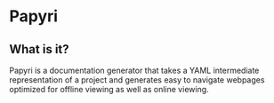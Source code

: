 # Papyri

## What is it?

Papyri is a documentation generator that takes a YAML intermediate representation of a project and generates easy to navigate webpages optimized for offline viewing as well as online viewing.
